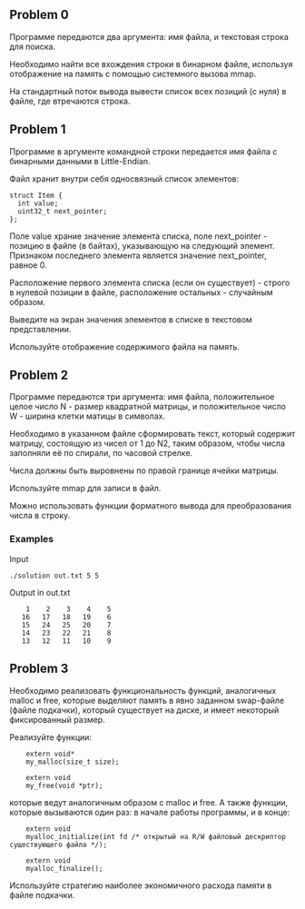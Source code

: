 ## Problem 0

Программе передаются два аргумента: имя файла, и текстовая строка для поиска.

Необходимо найти все вхождения строки в бинарном файле, используя отображение на память с помощью системного вызова mmap.

На стандартный поток вывода вывести список всех позиций (с нуля) в файле, где втречаются строка.

## Problem 1
Программе в аргументе командной строки передается имя файла с бинарными данными в Little-Endian.

Файл хранит внутри себя односвязный список элементов:

```
struct Item {
  int value;
  uint32_t next_pointer;
};
```
Поле value храние значение элемента списка, поле next_pointer - позицию в файле (в байтах), указывающую на следующий элемент. Признаком последнего элемента является значение next_pointer, равное 0.

Расположение первого элемента списка (если он существует) - строго в нулевой позиции в файле, расположение остальных - случайным образом.

Выведите на экран значения элементов в списке в текстовом представлении.

Используйте отображение содержимого файла на память.


## Problem 2

Программе передаются три аргумента: имя файла, положительное целое число N - размер квадратной матрицы, и положительное число W - ширина клетки матицы в символах.

Необходимо в указанном файле сформировать текст, который содержит матрицу, состоящую из чисел от 1 до N2, таким образом, чтобы числа заполняли её по спирали, по часовой стрелке.

Числа должны быть выровнены по правой границе ячейки матрицы.

Используйте mmap для записи в файл.

Можно использовать функции форматного вывода для преобразования числа в строку.

### Examples
Input
```
./solution out.txt 5 5
```

Output in out.txt

```
    1    2    3    4    5
   16   17   18   19    6
   15   24   25   20    7
   14   23   22   21    8
   13   12   11   10    9
```

## Problem 3
Необходимо реализовать функциональность функций, аналогичных malloc и free, которые выделяют память в явно заданном swap-файле (файле подкачки), который существует на диске, и имеет некоторый фиксированный размер.

Реализуйте функции:
```
    extern void*
    my_malloc(size_t size);

    extern void
    my_free(void *ptr);
```
которые ведут аналогичным образом с malloc и free.
А также функции, которые вызываются один раз: в начале работы программы, и в конце:

```
    extern void
    myalloc_initialize(int fd /* открытый на R/W файловый дескриптор существующего файла */);

    extern void
    myalloc_finalize();
```
Используйте стратегию наиболее экономичного расхода памяти в файле подкачки.
